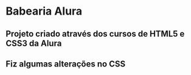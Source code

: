 # Babearia Alura
## Projeto criado através dos cursos de HTML5 e CSS3 da Alura
## Fiz algumas alterações no CSS 
